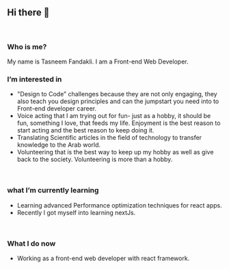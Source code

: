  Hi there 👋
 ---
 <br>
 
 ###  Who is me?
 My name is Tasneem Fandakli. I am a Front-end Web Developer.
 <br>
 ### I’m interested in
 - "Design to Code" challenges because they are not only engaging, they also teach you design principles and can the jumpstart you need into to Front-end developer career.
 - Voice acting that I am trying out for fun- just as a hobby, it should be fun, something I love, that feeds my life. Enjoyment is the best reason to start acting and the best reason to keep doing it. 
 - Translating Scientific articles in the field of technology to transfer knowledge to the Arab world.
 - Volunteering that is the best way to keep up my hobby as well as give back to the society. Volunteering is more than a hobby.

 <br>
 
 ###  what I’m currently learning
 - Learning advanced Performance optimization techniques for react apps.
 - Recently I got myself into learning nextJs.
 <br>
 
 ### What I do now
 - Working as a front-end web developer with react framework.
 
<!---
TasneemFand/TasneemFand is a ✨ special ✨ repository because its `README.md` (this file) appears on your GitHub profile.
You can click the Preview link to take a look at your changes.
--->

